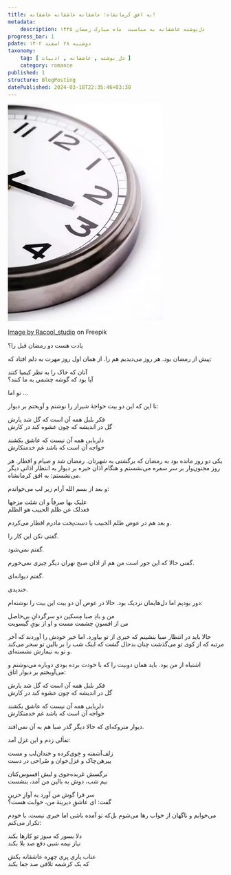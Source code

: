 ```yaml
---
title: به افق کرمانشاه؛ عاشقانه عاشقانه عاشقانه!
metadata: 
    description: دل‌نوشته عاشقانه به مناسبت  ماه مبارک رمضان ۱۴۴۵
progress_bar: 1
pdate: دوشنبه ۲۸ اسفند ۱۴۰۲
taxonomy:
    tag: [ دل_نوشته , عاشقانه , ادبیات ]
    category: romance
published: 1
structure: BlogPosting
datePublished: 2024-03-18T22:35:46+03:30
---
```

![ تصویر ساعت ](clock_144627-22249.webp?classes=center&loading=lazy)
<div class="align-center">
<a href="https://www.freepik.com/free-photo/clock_7460577.htm#fromView=search&page=1&position=31&uuid=e81422ec-ef6b-42f9-97a8-b940b6915d8c">Image by Racool_studio</a> on Freepik
</div>

یادت هست دو رمضان قبل را؟

پیش از رمضان بود. هر روز می‌دیدیم هم را. از همان اول روز مهرت به دلم افتاد که:

آنان که خاک را به نظر کیمیا کنند  
آیا بود که گوشه چشمی به ما کنند؟


تو اما ... 

تا این که این دو بیت خواجهٔ شیراز را نوشتم و آویختم بر دیوار:

فکر بلبل همه آن است که گل شد یارش  
گل در اندیشه که چون عشوه کند در کارش

دلربایی همه آن نیست که عاشق بکشند   
خواجه آن است که باشد غم خدمتکارش


یکی دو روز مانده بود به رمضان که برگشتی به شهرتان. رمضان شد و صیام و افطار. هر روز مجنون‌وار بر سر سفره می‌نشستم و هنگام اذان خیره بر دیوار به انتظار اذانی دیگر می‌نشستم: به افق کرمانشاه. 

و بعد از بسم الله آرام زیر لب می‌خواندم:

علیک بها صرفاً و ان شئت مزجها  
فعدلک عن ظلم الحبیب هو الظلم

و بعد هم در عوض ظلم الحبیب با دست‌پخت مادرم افطار می‌کردم.

گفتی نکن این کار را.

گفتم نمی‌شود.

گفتی حالا که این جور است من هم از اذان صبح تهران دیگر چیزی نمی‌خورم. 

گفتم دیوانه‌ای.

خندیدی.

دور بودیم اما دل‌هایمان نزدیک بود.
حالا در عوض آن دو بیت این بیت را نوشته‌ام:

من و بادِ صبا مِسکین دو سرگردانِ بی‌حاصل  
من از افسونِ چشمت مست و او از بویِ گیسویت

حالا باید در انتظار صبا بنشینم که خبری از تو بیاورد. اما خبر خودش را آوردند که آخر مرتبه که از کوی تو می‌گذشت چنان بدحال گشت که اینک شب را بر بالین تو سحر می‌کند و تو به تیمارش نشسته‌ای.

اشتباه از من بود. باید همان دوبیت را که با خودت برده بودی دوباره می‌نوشتم و می‌آویختم بر دیوار اتاق:

فکر بلبل همه آن است که گل شد یارش  
گل در اندیشه که چون عشوه کند در کارش

دلربایی همه آن نیست که عاشق بکشند  
خواجه آن است که باشد غم خدمتکارش


دیوار متروکه‌ای که حالا دیگر گذر صبا هم به آن نمی‌افتد.

تفألی زدم و این غزل آمد:


زلف‌آشفته و خِوی‌کرده و خندان‌لب و مست  
پیرهن‌چاک و غزل‌خوان و صُراحی در دست

نرگسش عَربده‌جوی و لبش افسوس‌کنان  
نیم شب، دوش به بالین من آمد، بنشست


سر فرا گوش من آورد به آوازِ حزین  
گفت: ای عاشقِ دیرینهٔ من، خوابت هست؟


 می‌خوابم و ناگهان از خواب رها می‌شوم بل‌که تو آمده باشی
 اما خبری نیست. با خودم تکرار می‌کنم:

دلا بسور که سوز تو کارها بکند  
نیاز نیمه شبی دفع صد بلا بکند

عتاب یاری پری چهره عاشقانه بکش  
که یک کرشمه تلافی صد جفا بکند
